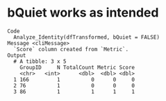 # bQuiet works as intended

    Code
      Analyze_Identity(dfTransformed, bQuiet = FALSE)
    Message <cliMessage>
      `Score` column created from `Metric`.
    Output
      # A tibble: 3 x 5
        GroupID     N TotalCount Metric Score
        <chr>   <int>      <dbl>  <dbl> <dbl>
      1 166         1          0      0     0
      2 76          1          0      0     0
      3 86          1          1      1     1

